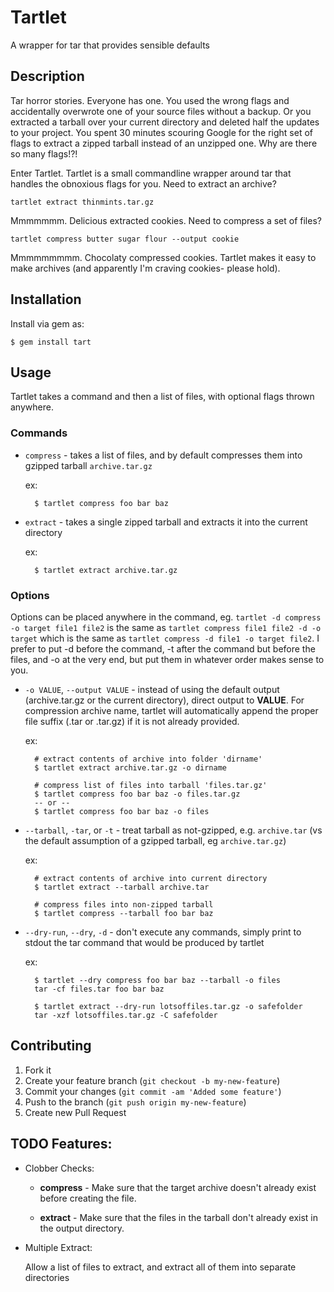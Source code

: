# Tartlet

A wrapper for tar that provides sensible defaults

## Description

Tar horror stories. Everyone has one. You used the wrong flags and accidentally
overwrote one of your source files without a backup. Or you extracted a tarball
over your current directory and deleted half the updates to your project. You
spent 30 minutes scouring Google for the right set of flags to extract a zipped
tarball instead of an unzipped one. Why are there so many flags!?!

Enter Tartlet. Tartlet is a small commandline wrapper around tar that handles
the obnoxious flags for you. Need to extract an archive?

    tartlet extract thinmints.tar.gz

Mmmmmmm. Delicious extracted cookies. Need to compress a set of files?

    tartlet compress butter sugar flour --output cookie

Mmmmmmmmm. Chocolaty compressed cookies. Tartlet makes it easy to make archives
(and apparently I'm craving cookies- please hold).

## Installation


Install via gem as:

    $ gem install tart

## Usage

Tartlet takes a command and then a list of files, with optional flags thrown
anywhere.

### Commands

* `compress` - takes a list of files, and by default compresses them into
gzipped tarball `archive.tar.gz`

    ex:

        $ tartlet compress foo bar baz

* `extract` - takes a single zipped tarball and extracts it into the current
directory

    ex:

        $ tartlet extract archive.tar.gz

### Options

Options can be placed anywhere in the command, eg. `tartlet -d compress -o
target file1 file2` is the same as `tartlet compress file1 file2 -d -o target`
which is the same as `tartlet compress -d file1 -o target file2`. I prefer to
put -d before the command, -t after the command but before the files, and -o at
the very end, but put them in whatever order makes sense to you.

* `-o VALUE`, `--output VALUE` - instead of using the default output
(archive.tar.gz or the current directory), direct output to **VALUE**. For
compression archive name, tartlet will automatically append the proper file
suffix (.tar or .tar.gz) if it is not already provided.

    ex:

        # extract contents of archive into folder 'dirname'
        $ tartlet extract archive.tar.gz -o dirname

        # compress list of files into tarball 'files.tar.gz'
        $ tartlet compress foo bar baz -o files.tar.gz
        -- or --
        $ tartlet compress foo bar baz -o files

* `--tarball`, `-tar`, or `-t` - treat tarball as not-gzipped, e.g.
`archive.tar` (vs the default assumption of a gzipped tarball, eg
`archive.tar.gz`)

    ex:

        # extract contents of archive into current directory
        $ tartlet extract --tarball archive.tar

        # compress files into non-zipped tarball
        $ tartlet compress --tarball foo bar baz

* `--dry-run`, `--dry`, `-d` - don't execute any commands, simply print to
stdout the tar command that would be produced by tartlet

    ex:

        $ tartlet --dry compress foo bar baz --tarball -o files
        tar -cf files.tar foo bar baz

        $ tartlet extract --dry-run lotsoffiles.tar.gz -o safefolder
        tar -xzf lotsoffiles.tar.gz -C safefolder

## Contributing

1. Fork it
2. Create your feature branch (`git checkout -b my-new-feature`)
3. Commit your changes (`git commit -am 'Added some feature'`)
4. Push to the branch (`git push origin my-new-feature`)
5. Create new Pull Request

## TODO Features:

* Clobber Checks:

	* **compress** - Make sure that the target archive doesn't already exist
	  before creating the file.
	
	* **extract** - Make sure that the files in the tarball don't already exist
	  in the output directory.

* Multiple Extract:

	Allow a list of files to extract, and extract all of them into separate
	directories
